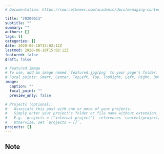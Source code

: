 ```yaml
---
# Documentation: https://sourcethemes.com/academic/docs/managing-content/

title: "20200611"
subtitle: ""
summary: ""
authors: []
tags: []
categories: []
date: 2020-06-10T15:02:12Z
lastmod: 2020-06-10T15:02:12Z
featured: false
draft: false

# Featured image
# To use, add an image named `featured.jpg/png` to your page's folder.
# Focal points: Smart, Center, TopLeft, Top, TopRight, Left, Right, BottomLeft, Bottom, BottomRight.
image:
  caption: ""
  focal_point: ""
  preview_only: false

# Projects (optional).
#   Associate this post with one or more of your projects.
#   Simply enter your project's folder or file name without extension.
#   E.g. `projects = ["internal-project"]` references `content/project/deep-learning/index.md`.
#   Otherwise, set `projects = []`.
projects: []
---
```


## Note

